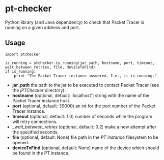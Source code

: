# pt-checker
Python library (and Java dependency) to check that Packet Tracer is running on a given address and port.


## Usage

```
import ptchecker

is_running = ptchecker.is_running(jar_path, hostname, port, timeout, wait_between_retries, file, deviceToFind)
if is_running:
    print "The Packet Tracer instance answered. I.e., it is running."
```

 * __jar\_path__ the path to the jar to be executed to contact Packet Tracer (see the _jPTChecker_ directory).
 * __hostname__ (optional, default: 'localhost') string with the name of the Packet Tracer instance host.
 * __port__ (optional, default: 39000) an int for the port number of the Packet Tracer instance.
 * __timeout__ (optional, default: 1.0) number of seconds while the program will retry connections.
 * __wait\_between\_retries_ (optional, default: 0.2) make a new attempt after the specified seconds.
 * __file__ (optional, default: None) file path in the _PT instance_ filesystem to be opened.
 * __deviceToFind__ (optional, default: None) name of the device which should be found in the PT instance.
